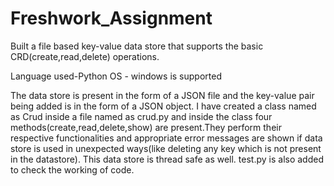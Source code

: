 # Freshwork_Assignment
Built a file based key-value data store that supports the basic CRD(create,read,delete) operations.

Language used-Python
OS - windows is supported

The data store is present in the form of a JSON file and the key-value pair being added is in the form of a JSON object. 
I have created a class named as Crud inside a file named as crud.py and inside the class four methods(create,read,delete,show) are present.They perform their respective functionalities and appropriate error messages are shown if data store is used in unexpected ways(like deleting any key which is not present in the datastore).
This data store is thread safe as well.
test.py is also added to check the working of code.

